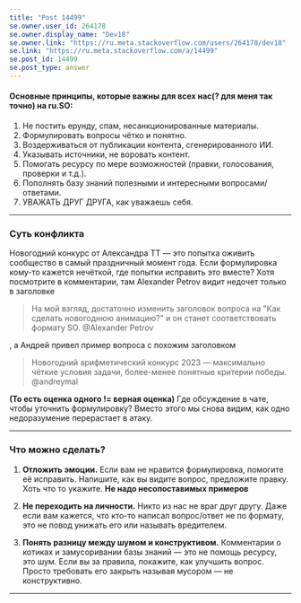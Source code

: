 ```yaml
---
title: "Post 14499"
se.owner.user_id: 264178
se.owner.display_name: "Dev18"
se.owner.link: "https://ru.meta.stackoverflow.com/users/264178/dev18"
se.link: "https://ru.meta.stackoverflow.com/a/14499"
se.post_id: 14499
se.post_type: answer
---
```

<h4>Основные принципы, которые важны для всех нас(? для меня так точно) на ru.SO:</h4>
<ol>
<li>Не постить ерунду, спам, несанкционированные материалы.</li>
<li>Формулировать вопросы чётко и понятно.</li>
<li>Воздерживаться от публикации контента, сгенерированного ИИ.</li>
<li>Указывать источники, не воровать контент.</li>
<li>Помогать ресурсу по мере возможностей (правки, голосования, проверки и т.д.).</li>
<li>Пополнять базу знаний полезными и интересными вопросами/ответами.</li>
<li>УВАЖАТЬ ДРУГ ДРУГА, как уважаешь себя.</li>
</ol>
<hr />
<h3>Суть конфликта</h3>
<p>Новогодний конкурс от Александра TT — это попытка оживить сообщество в самый праздничный момент года. Если формулировка кому-то кажется нечёткой, где попытки исправить это вместе? Хотя посмотрите в комментарии, там Alexander Petrov видит недочет только в заголовке</p>
<blockquote>
<p>На мой взгляд, достаточно изменить заголовок вопроса на &quot;Как сделать
новогоднюю анимацию?&quot; и он станет соответствовать формату SO.
@Alexander Petrov</p>
</blockquote>
<p>, а Андрей привел пример вопроса с похожим заголовком</p>
<blockquote>
<p>Новогодний арифметический конкурс 2023 — максимально чёткие условия
задачи, более-менее понятные критерии победы. @andreymal</p>
</blockquote>
<p><strong>(То есть оценка одного != верная оценка)</strong> Где обсуждение в чате, чтобы уточнить формулировку? Вместо этого мы снова видим, как одно недоразумение перерастает в атаку.</p>
<hr />
<h3>Что можно сделать?</h3>
<ol>
<li><p><strong>Отложить эмоции.</strong> Если вам не нравится формулировка, помогите её исправить. Напишите, как вы видите вопрос, предложите правку. Хоть что то укажите. <strong>Не надо несопоставимых примеров</strong></p>
</li>
<li><p><strong>Не переходить на личности.</strong> Никто из нас не враг друг другу. Даже если вам кажется, что кто-то написал вопрос/ответ не по формату, это не повод унижать его или называть вредителем.</p>
</li>
<li><p><strong>Понять разницу между шумом и конструктивом.</strong> Комментарии о котиках и замусоривании базы знаний — это не помощь ресурсу, это шум. Если вы за правила, покажите, как улучшить вопрос. Просто требовать его закрыть называя мусором — не конструктивно.</p>
</li>
</ol>
<hr />
